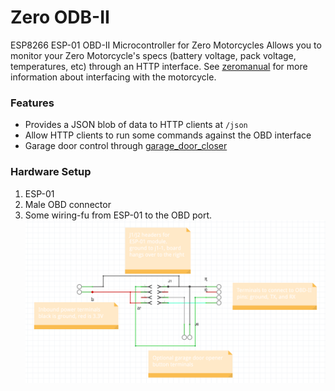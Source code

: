 # Zero ODB-II 
ESP8266 ESP-01 OBD-II Microcontroller for Zero Motorcycles
Allows you to monitor your Zero Motorcycle's specs (battery voltage, pack voltage, temperatures, etc) through an HTTP interface.
See [zeromanual](https://zeromanual.com/wiki/How_to_build_a_cable_to_access_the_MBB) for more information about interfacing with the motorcycle.

### Features
 * Provides a JSON blob of data to HTTP clients at `/json`
 * Allow HTTP clients to run some commands against the OBD interface
 * Garage door control through [garage_door_closer](https://github.com/patfreeman/garage_door_closer)

### Hardware Setup
1. ESP-01
2. Male OBD connector
3. Some wiring-fu from ESP-01 to the OBD port.
![schematic](schematic.png)
